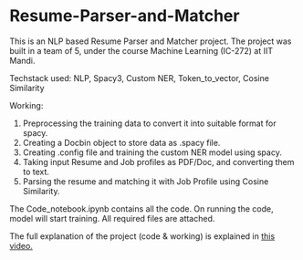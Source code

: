# Resume-Parser-and-Matcher

This is an NLP based Resume Parser and Matcher project. The project was built in a team of 5, under the course Machine Learning (IC-272) at IIT Mandi.

Techstack used: NLP, Spacy3, Custom NER, Token_to_vector, Cosine Similarity

Working:
1. Preprocessing the training data to convert it into suitable format for spacy.
2. Creating a Docbin object to store data as .spacy file.
3. Creating .config file and training the custom NER model using spacy.
4. Taking input Resume and Job profiles as PDF/Doc, and converting them to text.
5. Parsing the resume and matching it with Job Profile using Cosine Similarity.

The Code_notebook.ipynb contains all the code.
On running the code, model will start training.
All required files are attached.

The full explanation of the project (code & working) is explained in [this video.](https://youtu.be/lIcSQqbD5C4)
